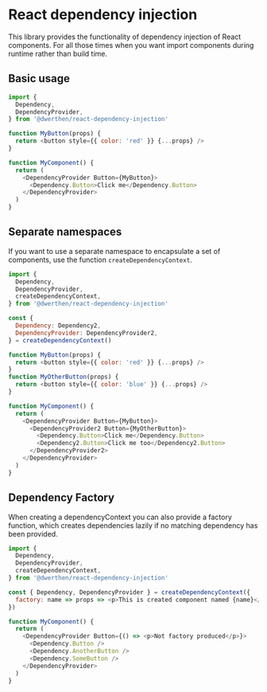 # React dependency injection

This library provides the functionality of dependency injection of React components. For all those times when you want import components during runtime rather than build time.

## Basic usage

```javascript
import {
  Dependency,
  DependencyProvider,
} from '@dwerthen/react-dependency-injection'

function MyButton(props) {
  return <button style={{ color: 'red' }} {...props} />
}

function MyComponent() {
  return (
    <DependencyProvider Button={MyButton}>
      <Dependency.Button>Click me</Dependency.Button>
    </DependencyProvider>
  )
}
```

## Separate namespaces

If you want to use a separate namespace to encapsulate a set of components, use the function `createDependencyContext`.

```javascript
import {
  Dependency,
  DependencyProvider,
  createDependencyContext,
} from '@dwerthen/react-dependency-injection'

const {
  Dependency: Dependency2,
  DependencyProvider: DependencyProvider2,
} = createDependencyContext()

function MyButton(props) {
  return <button style={{ color: 'red' }} {...props} />
}
function MyOtherButton(props) {
  return <button style={{ color: 'blue' }} {...props} />
}

function MyComponent() {
  return (
    <DependencyProvider Button={MyButton}>
      <DependencyProvider2 Button={MyOtherButton}>
        <Dependency.Button>Click me</Dependency.Button>
        <Dependency2.Button>Click me too</Dependency2.Button>
      </DependencyProvider2>
    </DependencyProvider>
  )
}
```

## Dependency Factory

When creating a dependencyContext you can also provide a factory function, which creates dependencies lazily if no matching dependency has been provided.

```javascript
import {
  Dependency,
  DependencyProvider,
  createDependencyContext,
} from '@dwerthen/react-dependency-injection'

const { Dependency, DependencyProvider } = createDependencyContext({
  factory: name => props => <p>This is created component named {name}</p>,
})

function MyComponent() {
  return (
    <DependencyProvider Button={() => <p>Not factory produced</p>}>
      <Dependency.Button />
      <Dependency.AnotherButton />
      <Dependency.SomeButton />
    </DependencyProvider>
  )
}
```
